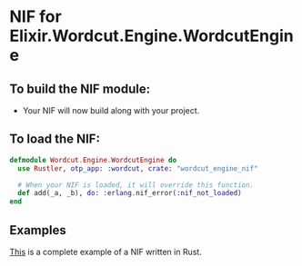 # NIF for Elixir.Wordcut.Engine.WordcutEngine

## To build the NIF module:

- Your NIF will now build along with your project.

## To load the NIF:

```elixir
defmodule Wordcut.Engine.WordcutEngine do
  use Rustler, otp_app: :wordcut, crate: "wordcut_engine_nif"

  # When your NIF is loaded, it will override this function.
  def add(_a, _b), do: :erlang.nif_error(:nif_not_loaded)
end
```

## Examples

[This](https://github.com/rusterlium/NifIo) is a complete example of a NIF written in Rust.
